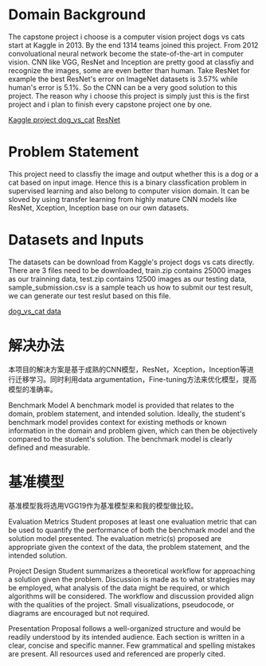 # Domain Background
  The capstone project i choose is a computer vision project dogs vs cats start at Kaggle in 2013. By the end 1314 teams joined this project.
  From 2012 convoluational neural network become the state-of-the-art in computer vision. CNN like VGG, ResNet and Inception are pretty good at classfiy and recognize the images, some are even better than human. Take ResNet for example the best ResNet's error on ImageNet datasets is 3.57% while human's error is 5.1%. So the CNN can be a very good solution to this project. The reason why i choose this project is simply just this is the first project and i plan to finish every capstone project one by one.

[Kaggle project dog_vs_cat](https://www.kaggle.com/c/dogs-vs-cats-redux-kernels-edition)
[ResNet](https://arxiv.org/abs/1512.03385)


# Problem Statement
This project need to classfiy the image and output whether this is a dog or a cat based on input image. Hence this is a binary classfication problem in supervised learning and also belong to computer vision domain. It can be sloved by using transfer learning from highly mature CNN models like ResNet, Xception, Inception base on our own datasets.

# Datasets and Inputs
The datasets can be download from Kaggle's project dogs vs cats directly. There are 3 files need to be downloaded, train.zip contains 25000 images as our trainning data, test.zip contains 12500 images as our testing data, sample_submission.csv is a sample teach us how to submit our test result, we can generate our test reslut based on this file.

[dog_vs_cat data](https://www.kaggle.com/c/dogs-vs-cats-redux-kernels-edition/data)


# 解决办法
本项目的解决方案是基于成熟的CNN模型，ResNet，Xception，Inception等进行迁移学习。同时利用data argumentation，Fine-tuning方法来优化模型，提高模型的准确率。

Benchmark Model
A benchmark model is provided that relates to the domain, problem statement, and intended solution. Ideally, the student's benchmark model provides context for existing methods or known information in the domain and problem given, which can then be objectively compared to the student's solution. The benchmark model is clearly defined and measurable.
# 基准模型
基准模型我将选用VGG19作为基准模型来和我的模型做比较。


Evaluation Metrics
Student proposes at least one evaluation metric that can be used to quantify the performance of both the benchmark model and the solution model presented. The evaluation metric(s) proposed are appropriate given the context of the data, the problem statement, and the intended solution.

Project Design
Student summarizes a theoretical workflow for approaching a solution given the problem. Discussion is made as to what strategies may be employed, what analysis of the data might be required, or which algorithms will be considered. The workflow and discussion provided align with the qualities of the project. Small visualizations, pseudocode, or diagrams are encouraged but not required.

Presentation
Proposal follows a well-organized structure and would be readily understood by its intended audience. Each section is written in a clear, concise and specific manner. Few grammatical and spelling mistakes are present. All resources used and referenced are properly cited.

